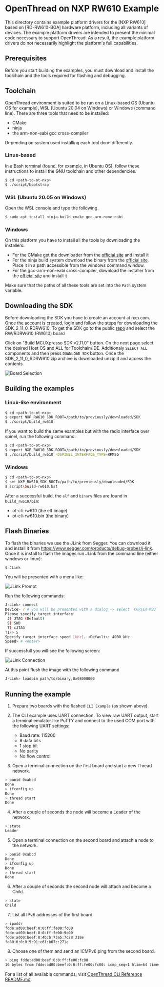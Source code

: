 # OpenThread on NXP RW610 Example

This directory contains example platform drivers for the [NXP RW610] based on [RD-RW610-BGA] hardware platform, including all variants of devices.
The example platform drivers are intended to present the minimal code necessary to support OpenThread. As a result, the example platform drivers do not necessarily highlight the platform's full capabilities.

## Prerequisites

Before you start building the examples, you must download and install the toolchain and the tools required for flashing and debugging.

## Toolchain

OpenThread environment is suited to be run on a Linux-based OS (Ubuntu OS for example), WSL (Ubuntu 20.04 on Windows) or Windows (command line).
There are three tools that need to be installed:

- CMake
- ninja
- the arm-non-eabi gcc cross-compiler

Depending on system used installing each tool done differently.

### Linux-based

In a Bash terminal (found, for example, in Ubuntu OS), follow these instructions to install the GNU toolchain and other dependencies.

```bash
$ cd <path-to-ot-nxp>
$ ./script/bootstrap
```

### WSL (Ubuntu 20.05 on Windows)

Open the WSL console and type the following.

```bash
$ sudo apt install ninja-build cmake gcc-arm-none-eabi
```

### Windows

On this platform you have to install all the tools by downloading the installers:

- For the CMake get the downloader from the [official site](https://cmake.org) and install it
- For the ninja build system download the binary from the [official site](https://ninja-build.org). Place it in a path accessible from the windows command window.
- For the gcc-arm-non-eabi cross-compiler, download the installer from the [official site](https://developer.arm.com/downloads/-/gnu-rm) and install it

Make sure that the paths of all these tools are set into the `Path` system variable.

## Downloading the SDK

Before downloading the SDK you have to create an account at nxp.com. Once the account is created, login and follow the steps for downloading the SDK_2_11_0_RDRW610.
To get the SDK go to the public [repo](https://mcuxpresso.nxp.com/) and select the RW/RDRW610 (RW610) board

Click on "Build MCUXpresso SDK v2.11.0" button. On the next page select the desired Host OS and ALL for Toolchain/IDE. Additionaly `SELECT ALL` components and then press `DOWNLOAD SDK` button.
Once the SDK_2_11_0_RDRW610.zip archive is downloaded unzip it and access the contents.

![Board Selection](../../../doc/img/sdk-build.jpg)

## Building the examples

### Linux-like environment

```bash
$ cd <path-to-ot-nxp>
$ export NXP_RW610_SDK_ROOT=/path/to/previously/downloaded/SDK
$ ./script/build_rw610
```

If you want to build the same examples but with the radio interface over spinel, run the following command:

```bash
$ cd <path-to-ot-nxp>
$ export NXP_RW610_SDK_ROOT=/path/to/previously/downloaded/SDK
$ ./script/build_rw610 -DSPINEL_INTERFACE_TYPE=RPMSG
```

### Windows

```bash
$ cd <path-to-ot-nxp>
$ set NXP_RW610_SDK_ROOT=/path/to/previously/downloaded/SDK
$ script\build-rw610.bat
```

After a successful build, the `elf` and `binary` files are found in `build_rw610/bin`:

- ot-cli-rw610 (the elf image)
- ot-cli-rw610.bin (the binary)

## Flash Binaries

To flash the binaries we use the JLink from Segger. You can download it and install it from https://www.segger.com/products/debug-probes/j-link.
Once it is install to flash the images run JLink from the command line (either windows or linux):

```bash
$ JLink
```

You will be presented with a menu like:

![JLink Prompt](../../../doc/img/rw610/jlink-prompt.jpg)

Run the following commands:

```bash
J-Link> connect
Device> ? # you will be presented with a dialog -> select `CORTEX-M33`
Please specify target interface:
 J) JTAG (Default)
 S) SWD
 T) cJTAG
TIF> S
Specify target interface speed [kHz]. <Default>: 4000 kHz
Speed> # <enter>
```

If successfull you will see the following screen:

![JLink Connection](../../../doc/img/rw610/jlink-connection.jpg)

At this point flush the image with the following command

```bash
J-Link> loadbin path/to/binary,0x08000000
```

## Running the example

1. Prepare two boards with the flashed `CLI Example` (as shown above).
2. The CLI example uses UART connection. To view raw UART output, start a terminal emulator like PuTTY and connect to the used COM port with the following UART settings:

   - Baud rate: 115200
   - 8 data bits
   - 1 stop bit
   - No parity
   - No flow control

3. Open a terminal connection on the first board and start a new Thread network.

```bash
> panid 0xabcd
Done
> ifconfig up
Done
> thread start
Done
```

4. After a couple of seconds the node will become a Leader of the network.

```bash
> state
Leader
```

5. Open a terminal connection on the second board and attach a node to the network.

```bash
> panid 0xabcd
Done
> ifconfig up
Done
> thread start
Done
```

6. After a couple of seconds the second node will attach and become a Child.

```bash
> state
Child
```

7. List all IPv6 addresses of the first board.

```bash
> ipaddr
fdde:ad00:beef:0:0:ff:fe00:fc00
fdde:ad00:beef:0:0:ff:fe00:9c00
fdde:ad00:beef:0:4bcb:73a5:7c28:318e
fe80:0:0:0:5c91:c61:b67c:271c
```

8. Choose one of them and send an ICMPv6 ping from the second board.

```bash
> ping fdde:ad00:beef:0:0:ff:fe00:fc00
16 bytes from fdde:ad00:beef:0:0:ff:fe00:fc00: icmp_seq=1 hlim=64 time=8ms
```

For a list of all available commands, visit [OpenThread CLI Reference README.md][cli].

[cli]: https://github.com/openthread/openthread/blob/main/src/cli/README.md
